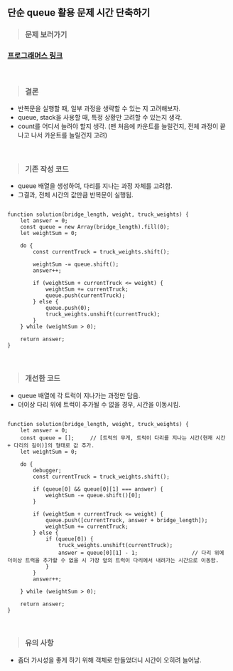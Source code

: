 ## 단순 queue 활용 문제 시간 단축하기

> ### 문제 보러가기
### [프로그래머스 링크](https://programmers.co.kr/learn/courses/30/lessons/42583)

<br />

> ### 결론

- 반복문을 실행할 때, 일부 과정을 생략할 수 있는 지 고려해보자.
- queue, stack을 사용할 때, 특정 상황만 고려할 수 있는지 생각.
- count를 어디서 늘려야 할지 생각. (맨 처음에 카운트를 늘릴건지, 전체 과정이 끝나고 나서 카운트를 늘릴건지 고려)

<br />

> ### 기존 작성 코드

- queue 배열을 생성하여, 다리를 지나는 과정 자체를 고려함.
- 그결과, 전체 시간의 값만큼 반복문이 실행됨.

```

function solution(bridge_length, weight, truck_weights) {
    let answer = 0;
    const queue = new Array(bridge_length).fill(0);
    let weightSum = 0;
    
    do {
        const currentTruck = truck_weights.shift();
        
        weightSum -= queue.shift();
        answer++;
        
        if (weightSum + currentTruck <= weight) {
            weightSum += currentTruck; 
            queue.push(currentTruck);
        } else {
            queue.push(0);
            truck_weights.unshift(currentTruck);
        }
    } while (weightSum > 0);
    
    return answer;
}

```

<br />

> ### 개선한 코드

- queue 배열에 각 트럭이 지나가는 과정만 담음.
- 더이상 다리 위에 트럭이 추가될 수 없을 경우, 시간을 이동시킴.

```

function solution(bridge_length, weight, truck_weights) {
    let answer = 0;
    const queue = [];     // [트럭의 무게, 트럭이 다리를 지나는 시간(현재 시간 + 다리의 길이)]의 형태로 값 추가.
    let weightSum = 0;
    
    do {
        debugger;    
        const currentTruck = truck_weights.shift();
        
        if (queue[0] && queue[0][1] === answer) {
            weightSum -= queue.shift()[0];
        }
        
        if (weightSum + currentTruck <= weight) {
            queue.push([currentTruck, answer + bridge_length]);
            weightSum += currentTruck;
        } else {
            if (queue[0]) {
                truck_weights.unshift(currentTruck);      
                answer = queue[0][1] - 1;                 // 다리 위에 더이상 트럭을 추가할 수 없을 시 가장 앞의 트럭이 다리에서 내려가는 시간으로 이동함.
            } 
        }
        answer++;
        
    } while (weightSum > 0);
    
    return answer;
}

```

<br />

> ### 유의 사항
- 좀더 가시성을 좋게 하기 위해 객체로 만들었더니 시간이 오히려 늘어남.
